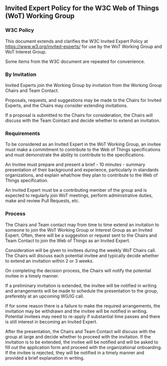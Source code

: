 ## Invited Expert Policy for the W3C Web of Things (WoT) Working Group

### W3C Policy

This document extends and clarifies the W3C Invited Expert Policy at https://www.w3.org/invited-experts/ for use by the WoT Working Group and WoT Interest Group.

Some items from the W3C document are repeated for convenience.

### By Invitation

Invited Experts join the Working Group by invitation from the Working Group Chairs and Team Contact. 

Proposals, requests, and suggestions may be made to the Chairs for Invited Experts, and the Chairs may consider extending invitations. 

If a proposal is submitted to the Chairs for consideration, the Chairs will discuss with the Team Cointact and decide whether to extend an invitation.

### Requirements

To be considered as an Invited Expert in the WoT Working Group, an invitee must make a commitment to contribute to the Web of Things specifications and must demonstrate the ability to contribute to the specifications. 

An Invitee must prepare and present a brief - 10 minutes - summary presentation of their background and experience, particularly in standards organizations, and explain what/how they plan to contribute to the Web of Things specification.

An Invited Expert must be a contributing member of the group and is expected to regularly join WoT meetings, perform administrative duties, make and review Pull Requests, etc.

### Process

The Chairs and Team contact may from time to time extend an invitation to someone to join the WoT Working Group or Interest Group as an Invited Expert. Often, there will be a suggestion or request sent to the Chairs and Team Contact to join the Web of Things as an Invited Expert.

Consideration will be given to invitees during the weekly WoT Chairs call. The Chairs will discuss each potential invitee and typically decide whether to extend an invitation within 2 or 3 weeks.

On completing the decision process, the Chairs will notify the potential invitee in a timely manner.

If a preliminary invitation is extended, the invitee will be notified in writing and arrangements will be made to schedule the presentation to the group, preferebly at an upcoming WG/IG call.

If for some reason there is a failure to make the required arrangements, the invitation may be withdrawn and the invitee will be notified in writing. Potential invitees may need to re-apply if substantial time passes and there is still interest in becoming an Invited Expert.

After the presentation, the Chairs and Team Contact will discuss with the group at large and decide whether to proceed with the invitation. If the invitation is to be extended, the invitee will be notified and will be asked to fill out the application form and proceed with the organizational onboarding. If the invitee is rejected, they will be notified in a timely manner and provided a brief explanation in writing. 

